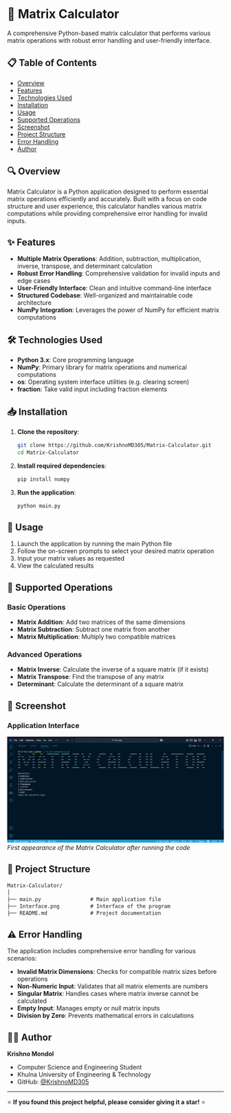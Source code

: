 # 🧮 Matrix Calculator

A comprehensive Python-based matrix calculator that performs various matrix operations with robust error handling and user-friendly interface.

## 📋 Table of Contents
- [Overview](#overview)
- [Features](#features)
- [Technologies Used](#technologies-used)
- [Installation](#installation)
- [Usage](#usage)
- [Supported Operations](#supported-operations)
- [Screenshot](#screenshots)
- [Project Structure](#project-structure)
- [Error Handling](#error-handling)
- [Author](#author)

## 🔍 Overview

Matrix Calculator is a Python application designed to perform essential matrix operations efficiently and accurately. Built with a focus on code structure and user experience, this calculator handles various matrix computations while providing comprehensive error handling for invalid inputs.

## ✨ Features

- **Multiple Matrix Operations**: Addition, subtraction, multiplication, inverse, transpose, and determinant calculation
- **Robust Error Handling**: Comprehensive validation for invalid inputs and edge cases
- **User-Friendly Interface**: Clean and intuitive command-line interface
- **Structured Codebase**: Well-organized and maintainable code architecture
- **NumPy Integration**: Leverages the power of NumPy for efficient matrix computations

## 🛠️ Technologies Used

- **Python 3.x**: Core programming language
- **NumPy**: Primary library for matrix operations and numerical computations
- **os**: Operating system interface utilities (e.g. clearing screen)
- **fraction**: Take valid input including fraction elements

## 📥 Installation

1. **Clone the repository**:
   ```bash
   git clone https://github.com/KrishnoMD305/Matrix-Calculator.git
   cd Matrix-Calculator
   ```

2. **Install required dependencies**:
   ```bash
   pip install numpy
   ```

3. **Run the application**:
   ```bash
   python main.py
   ```

## 🚀 Usage

1. Launch the application by running the main Python file
2. Follow the on-screen prompts to select your desired matrix operation
3. Input your matrix values as requested
4. View the calculated results

## 🧮 Supported Operations

### Basic Operations
- **Matrix Addition**: Add two matrices of the same dimensions
- **Matrix Subtraction**: Subtract one matrix from another
- **Matrix Multiplication**: Multiply two compatible matrices

### Advanced Operations
- **Matrix Inverse**: Calculate the inverse of a square matrix (if it exists)
- **Matrix Transpose**: Find the transpose of any matrix
- **Determinant**: Calculate the determinant of a square matrix

## 📸 Screenshot

### Application Interface
![Matrix Calculator Interface](Interface.png)
*First appearance of the Matrix Calculator after running the code*

## 📁 Project Structure

```
Matrix-Calculator/
│
├── main.py                # Main application file
├── Interface.png          # Interface of the program
├── README.md              # Project documentation
```

## ⚠️ Error Handling

The application includes comprehensive error handling for various scenarios:

- **Invalid Matrix Dimensions**: Checks for compatible matrix sizes before operations
- **Non-Numeric Input**: Validates that all matrix elements are numbers
- **Singular Matrix**: Handles cases where matrix inverse cannot be calculated
- **Empty Input**: Manages empty or null matrix inputs
- **Division by Zero**: Prevents mathematical errors in calculations

## 👨‍💻 Author

**Krishno Mondol**
- Computer Science and Engineering Student
- Khulna University of Engineering & Technology
- GitHub: [@KrishnoMD305](https://github.com/KrishnoMD305)

---

⭐ **If you found this project helpful, please consider giving it a star!** ⭐
